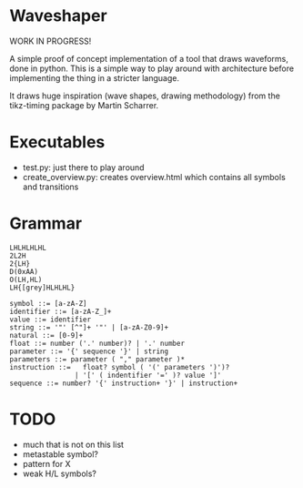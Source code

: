 Waveshaper
==========

WORK IN PROGRESS!

A simple proof of concept implementation of a tool that draws waveforms, done in python.
This is a simple way to play around with architecture before implementing the thing in
a stricter language.

It draws huge inspiration (wave shapes, drawing methodology) from the tikz-timing package by Martin Scharrer.

Executables
===========

* test.py: just there to play around
* create\_overview.py: creates overview.html which contains all symbols and
  transitions

Grammar
=======

    LHLHLHLHL
    2L2H
    2{LH}
    D(0xAA)
    O(LH,HL)
    LH{[grey]HLHLHL}

    symbol ::= [a-zA-Z]
    identifier ::= [a-zA-Z_]+
    value ::= identifier
    string ::= '"' [^"]+ '"' | [a-zA-Z0-9]+
    natural ::= [0-9]+
    float ::= number ('.' number)? | '.' number
    parameter ::= '{' sequence '}' | string
    parameters ::= parameter ( "," parameter )*
    instruction ::=   float? symbol ( '(' parameters ')')? 
                    | '[' ( indentifier '=' )? value ']'
    sequence ::= number? '{' instruction+ '}' | instruction+

TODO
====

* much that is not on this list
* metastable symbol?
* pattern for X
* weak H/L symbols?
